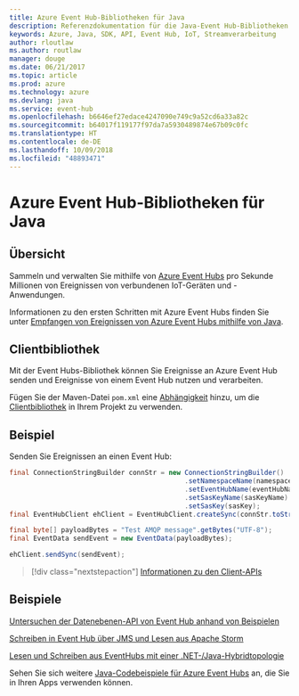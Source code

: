 ```yaml
---
title: Azure Event Hub-Bibliotheken für Java
description: Referenzdokumentation für die Java-Event Hub-Bibliotheken
keywords: Azure, Java, SDK, API, Event Hub, IoT, Streamverarbeitung
author: rloutlaw
ms.author: routlaw
manager: douge
ms.date: 06/21/2017
ms.topic: article
ms.prod: azure
ms.technology: azure
ms.devlang: java
ms.service: event-hub
ms.openlocfilehash: b6646ef27edace4247090e749c9a52cd6a33a82c
ms.sourcegitcommit: b64017f119177f97da7a5930489874e67b09c0fc
ms.translationtype: HT
ms.contentlocale: de-DE
ms.lasthandoff: 10/09/2018
ms.locfileid: "48893471"
---
```

# <a name="azure-event-hub-libraries-for-java"></a>Azure Event Hub-Bibliotheken für Java

## <a name="overview"></a>Übersicht

Sammeln und verwalten Sie mithilfe von [Azure Event Hubs](/azure/event-hubs/event-hubs-what-is-event-hubs) pro Sekunde Millionen von Ereignissen von verbundenen IoT-Geräten und -Anwendungen.

Informationen zu den ersten Schritten mit Azure Event Hubs finden Sie unter [Empfangen von Ereignissen von Azure Event Hubs mithilfe von Java](/azure/event-hubs/event-hubs-java-get-started-receive-eph).


## <a name="client-library"></a>Clientbibliothek

Mit der Event Hubs-Bibliothek können Sie Ereignisse an Azure Event Hub senden und Ereignisse von einem Event Hub nutzen und verarbeiten.

Fügen Sie der Maven-Datei `pom.xml` eine [Abhängigkeit](https://maven.apache.org/guides/getting-started/index.html#How_do_I_use_external_dependencies) hinzu, um die [Clientbibliothek](https://mvnrepository.com/artifact/com.microsoft.azure/azure-eventhubs) in Ihrem Projekt zu verwenden.
 

## <a name="example"></a>Beispiel

Senden Sie Ereignissen an einen Event Hub:

```java
final ConnectionStringBuilder connStr = new ConnectionStringBuilder()
                                            .setNamespaceName(namespaceName)
                                            .setEventHubName(eventHubName)
                                            .setSasKeyName(sasKeyName)
                                            .setSasKey(sasKey);
final EventHubClient ehClient = EventHubClient.createSync(connStr.toString());

final byte[] payloadBytes = "Test AMQP message".getBytes("UTF-8");
final EventData sendEvent = new EventData(payloadBytes);

ehClient.sendSync(sendEvent);
```


> [!div class="nextstepaction"]
> [Informationen zu den Client-APIs](/java/api/overview/azure/eventhubs/client)



## <a name="samples"></a>Beispiele

[Untersuchen der Datenebenen-API von Event Hub anhand von Beispielen][1]

[Schreiben in Event Hub über JMS und Lesen aus Apache Storm][2]

[Lesen und Schreiben aus EventHubs mit einer .NET-/Java-Hybridtopologie][3] 

[1]: https://github.com/Azure/azure-event-hubs/tree/master/samples/Java
[2]: https://github.com/Azure-Samples/event-hubs-java-storm-sender-jms-receiver
[3]: https://github.com/Azure-Samples/hdinsight-dotnet-java-storm-eventhub

Sehen Sie sich weitere [Java-Codebeispiele für Azure Event Hubs](https://azure.microsoft.com/resources/samples/?platform=java&term=event) an, die Sie in Ihren Apps verwenden können.

